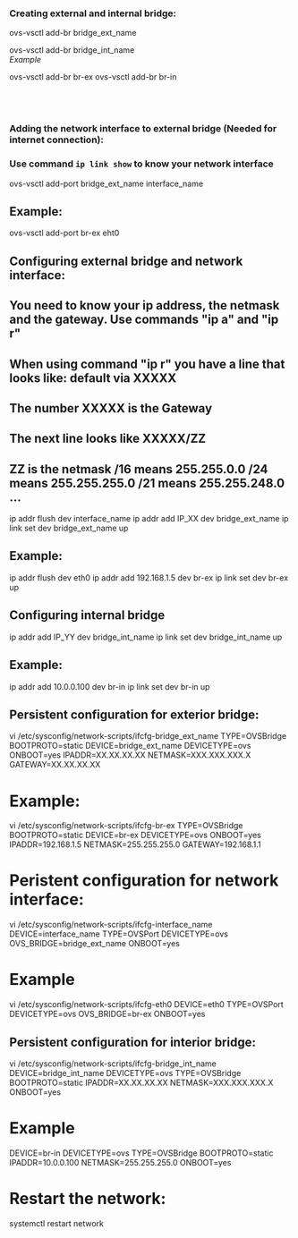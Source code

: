 ### **Creating external and internal bridge:**

ovs-vsctl add-br bridge_ext_name

ovs-vsctl add-br bridge_int_name
<br />
*Example*

ovs-vsctl add-br br-ex
ovs-vsctl add-br br-in
<br />
<br />
<br />
<br />

### **Adding the network interface to external bridge (Needed for internet connection):**

### **Use command `ip link show` to know your network interface**

ovs-vsctl add-port bridge_ext_name interface_name

## Example:

ovs-vsctl add-port br-ex eht0



## Configuring external bridge and network interface:
## You need to know your ip address, the netmask and the gateway. Use commands "ip a" and "ip r"
## When using command "ip r" you have a line that looks like: default via XXXXX
## The number XXXXX is the Gateway
## The next line looks like XXXXX/ZZ
## ZZ is the netmask      /16 means 255.255.0.0  /24 means 255.255.255.0  /21 means 255.255.248.0  ...

ip addr flush dev interface_name
ip addr add IP_XX dev bridge_ext_name
ip link set dev bridge_ext_name up

## Example:

ip addr flush dev eth0
ip addr add 192.168.1.5 dev br-ex
ip link set dev br-ex up


## Configuring internal bridge

ip addr add IP_YY dev bridge_int_name
ip link set dev bridge_int_name up

## Example:

ip addr add 10.0.0.100 dev br-in
ip link set dev br-in up



## Persistent configuration for exterior bridge:

vi /etc/sysconfig/network-scripts/ifcfg-bridge_ext_name
TYPE=OVSBridge
BOOTPROTO=static
DEVICE=bridge_ext_name
DEVICETYPE=ovs
ONBOOT=yes
IPADDR=XX.XX.XX.XX
NETMASK=XXX.XXX.XXX.X
GATEWAY=XX.XX.XX.XX

# Example:

vi /etc/sysconfig/network-scripts/ifcfg-br-ex
TYPE=OVSBridge
BOOTPROTO=static
DEVICE=br-ex
DEVICETYPE=ovs
ONBOOT=yes
IPADDR=192.168.1.5
NETMASK=255.255.255.0
GATEWAY=192.168.1.1


# Peristent configuration for network interface:

vi /etc/sysconfig/network-scripts/ifcfg-interface_name
DEVICE=interface_name
TYPE=OVSPort
DEVICETYPE=ovs
OVS_BRIDGE=bridge_ext_name
ONBOOT=yes

# Example

vi /etc/sysconfig/network-scripts/ifcfg-eth0
DEVICE=eth0
TYPE=OVSPort
DEVICETYPE=ovs
OVS_BRIDGE=br-ex
ONBOOT=yes


## Persistent configuration for interior bridge:

vi /etc/sysconfig/network-scripts/ifcfg-bridge_int_name
DEVICE=bridge_int_name
DEVICETYPE=ovs
TYPE=OVSBridge
BOOTPROTO=static
IPADDR=XX.XX.XX.XX
NETMASK=XXX.XXX.XXX.X
ONBOOT=yes

# Example

DEVICE=br-in
DEVICETYPE=ovs
TYPE=OVSBridge
BOOTPROTO=static
IPADDR=10.0.0.100
NETMASK=255.255.255.0
ONBOOT=yes



# Restart the network:

systemctl restart network

